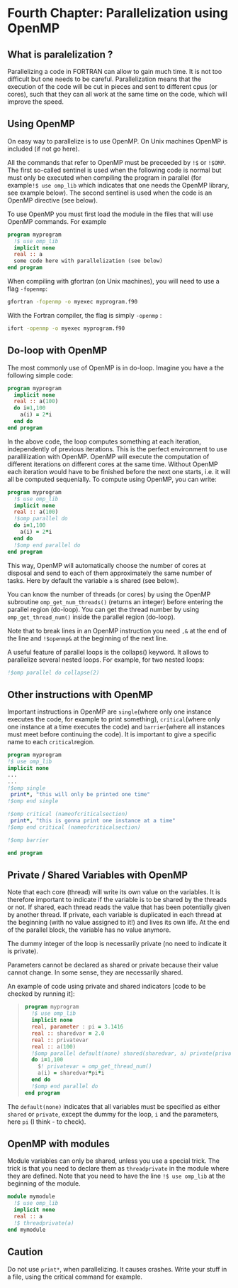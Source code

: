 # Fourth Chapter: Parallelization using OpenMP

## What is paralelization ?

Parallelizing a code in FORTRAN can allow to gain much time. It is not too difficult but one needs to be careful. Parallelization means that the execution of the code will be cut in pieces and sent to different cpus \(or cores\), such that they can all work at the same time on the code, which will improve the speed.

## Using OpenMP

On easy way to parallelize is to use OpenMP. On Unix machines OpenMP is included \(if not go here\).

All the commands that refer to OpenMP must be preceeded by `!$` or `!$OMP`. The first so-called sentinel is used when the following code is normal but must only be executed when compiling the program in parallel \(for example`!$ use omp_lib` which indicates that one needs the OpenMP library, see example below\). The second sentinel is used when the code is an OpenMP directive \(see below\).

To use OpenMP you must first load the module in the files that will use OpenMP commands. For example

```fortran
program myprogram
  !$ use omp_lib
  implicit none
  real :: a
  some code here with parallelization (see below)
end program
```

When compiling with gfortran \(on Unix machines\), you will need to use a flag `-fopenmp`:

```bash
gfortran -fopenmp -o myexec myprogram.f90
```

With the Fortran compiler, the flag is simply `-openmp` :

```bash
ifort -openmp -o myexec myprogram.f90
```

## Do-loop with OpenMP

The most commonly use of OpenMP is in do-loop. Imagine you have a the following simple code:

```fortran
program myprogram
  implicit none
  real :: a(100)
  do i=1,100
    a(i) = 2*i
  end do
end program
```

In the above code, the loop computes something at each iteration, independently of previous iterations. This is the perfect environment to use parallilization with OpenMP. OpenMP will execute the computation of different iterations on different cores at the same time. Without OpenMP each iteration would have to be finished before the next one starts, i.e. it will all be computed sequenially. To compute using OpenMP, you can write:

```fortran
program myprogram
  !$ use omp_lib
  implicit none
  real :: a(100)
  !$omp parallel do
  do i=1,100
    a(i) = 2*i
  end do
  !$omp end parallel do
end program
```

This way, OpenMP will automatically choose the number of cores at disposal and send to each of them approximately the same number of tasks. Here by default the variable `a` is shared \(see below\).

You can know the number of threads \(or cores\) by using the OpenMP subroutine `omp_get_num_threads()` \(returns an integer\) before entering the parallel region \(do-loop\). You can get the thread number by using `omp_get_thread_num()` inside the parallel region \(do-loop\).

Note that to break lines in an OpenMP instruction you need `,&` at the end of the line and `!$openmp&` at the beginning of the next line.

A useful feature of parallel loops is the collaps\(\) keyword. It allows to parallelize several nested loops. For example, for two nested loops:

```fortran
!$omp parallel do collapse(2)
```



## Other instructions with OpenMP

Important instructions in OpenMP are `single`\(where only one instance executes the code, for example to print something\), `critical`\(where only one instance at a time executes the code\) and `barrier`\(where all instances must meet before continuing the code\). It is important to give a specific name to each `critical`region.

```fortran
program myprogram
!$ use omp_lib
implicit none
...
...
!$omp single
 print*, "this will only be printed one time"
!$omp end single

!$omp critical (nameofcriticalsection)
 print*, "this is gonna print one instance at a time"
!$omp end critical (nameofcriticalsection)

!$omp barrier

end program
```

## Private / Shared Variables with OpenMP

Note that each core \(thread\) will write its own value on the variables. It is therefore important to indicate if the variable is to be shared by the threads or not. If shared, each thread reads the value that has been potentially given by another thread. If private, each variable is duplicated in each thread at the beginning \(with no value assigned to it!\) and lives its own life. At the end of the parallel block, the variable has no value anymore.

The dummy integer of the loop is necessarily private \(no need to indicate it is private\).

Parameters cannot be declared as shared or private because their value cannot change. In some sense, they are necessarily shared.

An example of code using private and shared indicators \[code to be checked by running it\]:

> ```fortran
> program myprogram
>   !$ use omp_lib
>   implicit none
>   real, parameter : pi = 3.1416
>   real :: sharedvar = 2.0
>   real :: privatevar
>   real :: a(100)
>   !$omp parallel default(none) shared(sharedvar, a) private(privatevar) do
>   do i=1,100
>     $! privatevar = omp_get_thread_num()
>     a(i) = sharedvar*pi*i
>   end do
>   !$omp end parallel do
> end program
> ```

The `default(none)` indicates that all variables must be specified as either `shared` or `private`, except the dummy for the loop, `i` and the parameters, here `pi` \(I think - to check\).

## OpenMP with modules

Module variables can only be shared, unless you use a special trick. The trick is that you need to declare them as `threadprivate` in the module where they are defined. Note that you need to have the line `!$ use omp_lib` at the beginning of the module.

```fortran
module mymodule
  !$ use omp_lib
  implicit none
  real :: a
  !$ threadprivate(a)
end mymodule
```

## Caution

Do not use `print*`, when parallelizing. It causes crashes. Write your stuff in a file, using the critical command for example.

